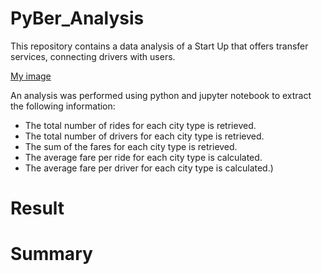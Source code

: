 # PyBer_Analysis


This repository contains a data analysis of a Start Up that offers transfer services, connecting drivers with users.

[My image](dani1925.github.com/PyBer_Analysis/img/Fig1.jpg)


An analysis was performed using python and jupyter notebook to extract the following information:

- The total number of rides for each city type is retrieved.
- The total number of drivers for each city type is retrieved.
- The sum of the fares for each city type is retrieved.
- The average fare per ride for each city type is calculated. 
- The average fare per driver for each city type is calculated.)


# Result



# Summary
